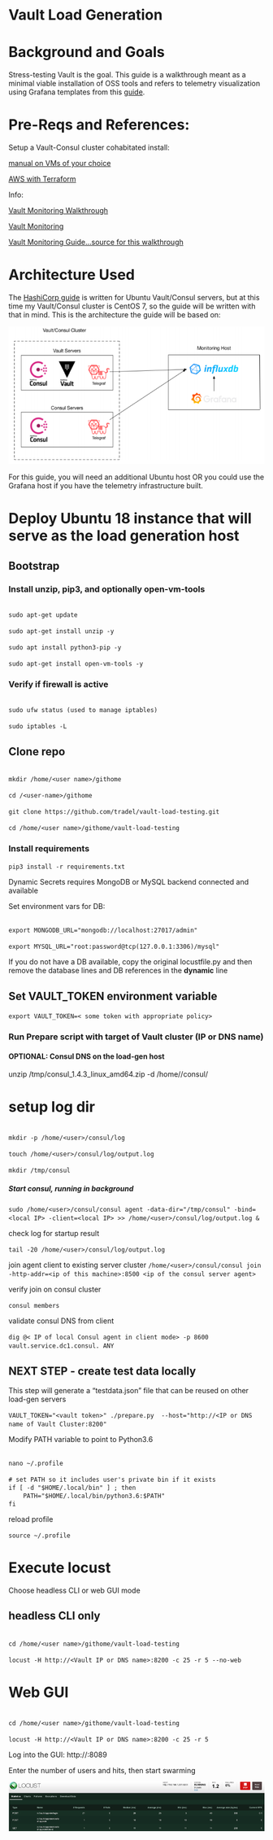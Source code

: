 # Vault Load Generation

# Background and Goals

Stress-testing Vault is the goal. This guide is a walkthrough meant as a minimal viable installation of OSS tools and refers to telemetry visualization using Grafana templates from this [guide](https://github.com/raygj/vault-content/tree/master/telemetry).

# Pre-Reqs and References:

Setup a Vault-Consul cluster cohabitated install:

[manual on VMs of your choice](https://github.com/raygj/vault-content/tree/master/cluster-bootstrap)

[AWS with Terraform](https://github.com/raygj/vault-content/tree/master/vault-aws-demo-instance)

Info:

[Vault Monitoring Walkthrough](https://github.com/raygj/vault-content/tree/master/telemetry)

[Vault Monitoring](https://learn.hashicorp.com/vault/operations/monitoring)

[Vault Monitoring Guide...source for this walkthrough](https://s3-us-west-2.amazonaws.com/hashicorp-education/whitepapers/Vault/Vault-Consul-Monitoring-Guide.pdf)

# Architecture Used

The [HashiCorp guide](https://s3-us-west-2.amazonaws.com/hashicorp-education/whitepapers/Vault/Vault-Consul-Monitoring-Guide.pdf) is written for Ubuntu Vault/Consul servers, but at this time my Vault/Consul cluster is CentOS 7, so the guide will be written with that in mind. This is the architecture the guide will be based on:

![image](/telemetry/images/lab_env.png)

For this guide, you will need an additional Ubuntu host OR you could use the Grafana host if you have the telemetry infrastructure built.

# Deploy Ubuntu 18 instance that will serve as the load generation host

## Bootstrap

### Install unzip, pip3, and optionally open-vm-tools

```

sudo apt-get update

sudo apt-get install unzip -y

sudo apt install python3-pip -y

sudo apt-get install open-vm-tools -y

```

### Verify if firewall is active

```

sudo ufw status (used to manage iptables)

sudo iptables -L

```

## Clone repo

```

mkdir /home/<user name>/githome

cd /<user-name>/githome 

git clone https://github.com/tradel/vault-load-testing.git

cd /home/<user name>/githome/vault-load-testing

```

### Install requirements

`pip3 install -r requirements.txt`

Dynamic Secrets requires MongoDB or MySQL backend connected and available

Set environment vars for DB:

```

export MONGODB_URL="mongodb://localhost:27017/admin"

export MYSQL_URL="root:password@tcp(127.0.0.1:3306)/mysql"

```

If you do not have a DB available, copy the original locustfile.py and then remove the database lines and DB references in the __dynamic__ line

## Set VAULT_TOKEN environment variable

`export VAULT_TOKEN=< some token with appropriate policy>`

### Run Prepare script with target of Vault cluster (IP or DNS name)

#### OPTIONAL: Consul DNS on the load-gen host

unzip /tmp/consul_1.4.3_linux_amd64.zip -d /home/<user name>/consul/

# setup log dir

```

mkdir -p /home/<user>/consul/log

touch /home/<user>/consul/log/output.log

mkdir /tmp/consul

```

##### Start consul, running in background

`sudo /home/<user>/consul/consul agent -data-dir="/tmp/consul" -bind=<local IP> -client=<local IP> >> /home/<user>/consul/log/output.log &`


check log for startup result

`tail -20 /home/<user>/consul/log/output.log`

join agent client to existing server cluster
`/home/<user>/consul/consul join -http-addr=<ip of this machine>:8500 <ip of the consul server agent>`

verify join on consul cluster

`consul members`

validate consul DNS from client

`dig @< IP of local Consul agent in client mode> -p 8600 vault.service.dc1.consul. ANY`

## NEXT STEP - create test data locally

This step will generate a “testdata.json” file that can be reused on other load-gen servers

`VAULT_TOKEN="<vault token>" ./prepare.py  --host="http://<IP or DNS name of Vault Cluster:8200"`

Modify PATH variable to point to Python3.6

```

nano ~/.profile

# set PATH so it includes user's private bin if it exists
if [ -d "$HOME/.local/bin" ] ; then
    PATH="$HOME/.local/bin/python3.6:$PATH"
fi

```

reload profile

`source ~/.profile`

# Execute locust

Choose headless CLI or web GUI mode

## headless CLI only

```

cd /home/<user name>/githome/vault-load-testing

locust -H http://<Vault IP or DNS name>:8200 -c 25 -r 5 --no-web

```

# Web GUI

```

cd /home/<user name>/githome/vault-load-testing

locust -H http://<Vault IP or DNS name>:8200 -c 25 -r 5

```

Log into the GUI: http://<IP of the locust server>:8089

Enter the number of users and hits, then start swarming

![image](/load-gen/images/locust_ui.png)


